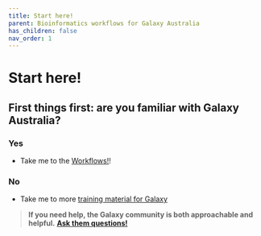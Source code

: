 ```yaml
---
title: Start here!
parent: Bioinformatics workflows for Galaxy Australia
has_children: false
nav_order: 1
---
```


# Start here!

## First things first: are you familiar with Galaxy Australia?

### Yes

- Take me to the [Workflows!](workflows/Workflows.md)!

### No

- Take me to more [training material for Galaxy](https://training.galaxyproject.org/training-material/) 

> **If you need help, the Galaxy community is both approachable and helpful.**
[**Ask them questions!**](https://help.galaxyproject.org/)
